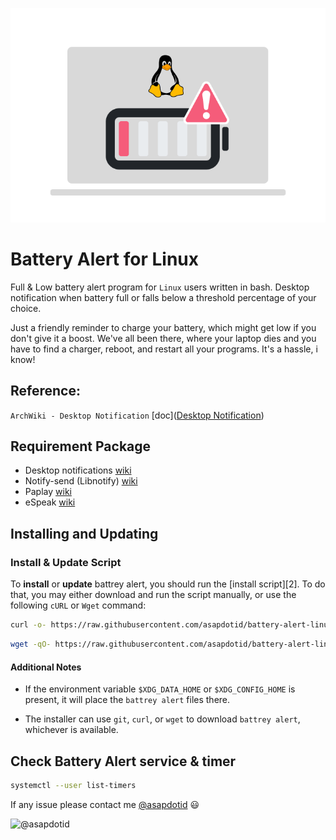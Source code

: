 <p align="center">
    <img src="assets/battery-alert-linux.png" width="600" />
</p>

# Battery Alert for Linux

Full & Low battery alert program for `Linux` users written in bash.
Desktop notification when battery full or falls below a threshold percentage of your choice.

Just a friendly reminder to charge your battery, which might get low if you don't give it a boost. We've all been there, where your laptop dies and you have to find a charger, reboot, and restart all your programs. It's a hassle, i know!

## Reference:

`ArchWiki - Desktop Notification` [doc]([Desktop Notification](https://wiki.archlinux.org/title/Desktop_notifications))

## Requirement Package

-   Desktop notifications [wiki](https://wiki.archlinux.org/title/Desktop_notifications)
-   Notify-send (Libnotify) [wiki](https://man.archlinux.org/man/notify-send.1.en)
-   Paplay [wiki](https://linux.die.net/man/1/paplay)
-   eSpeak [wiki](https://espeak.sourceforge.net/)

## Installing and Updating

### Install & Update Script

To **install** or **update** battrey alert, you should run the [install script][2]. To do that, you may either download and run the script manually, or use the following `cURL` or `Wget` command:

```sh
curl -o- https://raw.githubusercontent.com/asapdotid/battery-alert-linux/refs/tags/2.0.0/install.sh | bash
```

```sh
wget -qO- https://raw.githubusercontent.com/asapdotid/battery-alert-linux/refs/tags/2.0.0/install.sh | bash
```

#### Additional Notes

-   If the environment variable `$XDG_DATA_HOME` or `$XDG_CONFIG_HOME` is present, it will place the `battrey alert` files there.</sub>

-   The installer can use `git`, `curl`, or `wget` to download `battrey alert`, whichever is available.

## Check Battery Alert service & timer

```bash
systemctl --user list-timers
```

If any issue please contact me [@asapdotid](mailto:asapdotid@gmail.com) 😃

<img class="float-left rounded-2 avatar-user" src="https://avatars.githubusercontent.com/u/34257858?s=96&amp;v=4" width="48" height="48" alt="@asapdotid">
